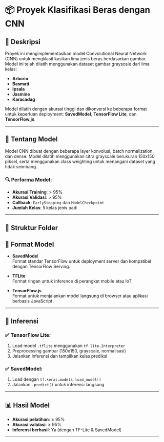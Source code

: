 # 📦 Proyek Klasifikasi Beras dengan CNN

## 📝 Deskripsi
Proyek ini mengimplementasikan model Convolutional Neural Network (CNN) untuk mengklasifikasikan lima jenis beras berdasarkan gambar. Model ini telah dilatih menggunakan dataset gambar grayscale dari lima kelas:

- **Arborio**
- **Basmati**
- **Ipsala**
- **Jasmine**
- **Karacadag**

Model dilatih dengan akurasi tinggi dan dikonversi ke beberapa format untuk keperluan deployment: **SavedModel**, **TensorFlow Lite**, dan **TensorFlow.js**.

---

## 🧠 Tentang Model

Model CNN dibuat dengan beberapa layer konvolusi, batch normalization, dan dense. Model dilatih menggunakan citra grayscale berukuran 150x150 piksel, serta menggunakan class weighting untuk menangani dataset yang tidak seimbang.

### 🔍 Performa Model:
- **Akurasi Training**: > 95%
- **Akurasi Validasi**: > 95%
- **Callback**: `EarlyStopping` dan `ModelCheckpoint`
- **Jumlah Kelas**: 5 kelas jenis padi

---

## 📁 Struktur Folder
## 🔧 Format Model

- **SavedModel**  
  Format standar TensorFlow untuk deployment server dan kompatibel dengan TensorFlow Serving.

- **TFLite**  
  Format ringan untuk inference di perangkat mobile atau IoT.

- **TensorFlow.js**  
  Format untuk menjalankan model langsung di browser atau aplikasi berbasis JavaScript.

---

## 🧪 Inferensi

### ✅ TensorFlow Lite:
1. Load model `.tflite` menggunakan `tf.lite.Interpreter`
2. Preprocessing gambar (150x150, grayscale, normalisasi)
3. Jalankan inferensi dan tampilkan kelas prediksi

### ✅ SavedModel:
1. Load dengan `tf.keras.models.load_model()`
2. Jalankan `.predict()` untuk inferensi langsung

---

## 📊 Hasil Model

- **Akurasi pelatihan**: ≥ 95%
- **Akurasi validasi**: ≥ 95%
- **Inferensi berhasil**: Ya (dengan TF-Lite & SavedModel)

---
